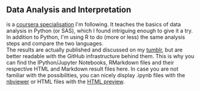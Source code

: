 ## Data Analysis and Interpretation
is a [coursera specialisation](https://www.coursera.org/specializations/data-analysis) I'm following. It teaches the basics of data analysis in Python (or SAS), which I found intriguing enough to give it a try. In addition to Python, I'm using R to do (more or less) the same analysis steps and compare the two languages.  
The results are actually published and discussed on my [tumblr](http://lilithelina.tumblr.com/), but are better readable with the GitHub infrastructure behind them. This is why you can find the IPython/Jupyter Notebooks, RMarkdown files and their respective HTML and Markdown result files here. In case you are not familiar with the possibilities, you can nicely display .ipynb files with the [nbviewer](http://nbviewer.ipython.org/) or HTML files with the [HTML preview](http://htmlpreview.github.io/).
